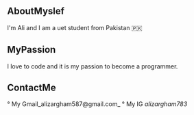 ## AboutMyslef
I'm Ali and I am a uet student from Pakistan 🇵🇰

## MyPassion
I love to code and it is my passion to become a programmer.
## ContactMe
 ° My Gmail_alizargham587@gmail.com_
 ° My IG _alizargham783_



<!--
**AliZargham01/AliZargham01** is a ✨ _special_ ✨ repository because its `README.md` (this file) appears on your GitHub profile.

Here are some ideas to get you started:

- 🔭 I’m currently working on ...
- 🌱 I’m currently learning ...
- 👯 I’m looking to collaborate on ...
- 🤔 I’m looking for help with ...
- 💬 Ask me about ...
- 📫 How to reach me: ...
- 😄 Pronouns: ...
- ⚡ Fun fact: ...
-->
